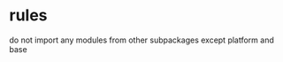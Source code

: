 rules
=================================

do not import any modules from other subpackages except platform and base